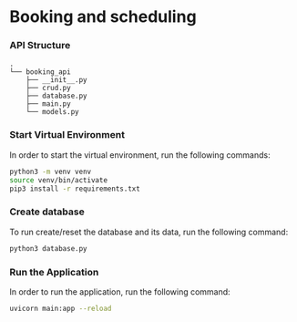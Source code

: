 # Booking and scheduling

### API Structure
```
.
└── booking_api 
    ├── __init__.py
    ├── crud.py
    ├── database.py
    ├── main.py
    └── models.py
``` 



### Start Virtual Environment

In order to start the virtual environment, run the following commands:

```bash
python3 -m venv venv
source venv/bin/activate
pip3 install -r requirements.txt
```
### Create database

To run create/reset the database and its data, run the following command:

```bash
python3 database.py
```

### Run the Application

In order to run the application, run the following command:

```bash
uvicorn main:app --reload
```

